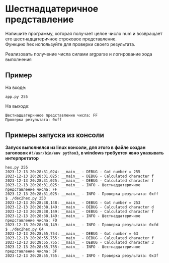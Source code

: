 # Шестнадцатеричное представление

Напишите программу, которая получает целое число num и возвращает его шестнадцатеричное строковое представление.  
Функцию hex используйте для проверки своего результата.

Реализовать получение числа силами argparse и логирование хода выполнения

## Пример

На входе:

`app.py 255`

На выходе:

```
Шестнадцатеричное представление числа: FF
Проверка результата: 0xff
```

## Примеры запуска из консоли

**Запуск выполнялся из linux консоли, для этого в файле создан заголовок `#!/usr/bin/env python3`, в windows требуется явно указывать интерпретатор**

```
hex.py 255
2023-12-13 20:28:31,024: __main__ - DEBUG - Got number = 255
2023-12-13 20:28:31,025: __main__ - DEBUG - Calculated character f
2023-12-13 20:28:31,025: __main__ - DEBUG - Calculated character f
2023-12-13 20:28:31,025: __main__ - INFO - Шестнадцатеричное представление числа: FF
2023-12-13 20:28:31,025: __main__ - INFO - Проверка результата: 0xff
$ ./dec2hex.py 253
2023-12-13 20:28:38,148: __main__ - DEBUG - Got number = 253
2023-12-13 20:28:38,149: __main__ - DEBUG - Calculated character d
2023-12-13 20:28:38,149: __main__ - DEBUG - Calculated character f
2023-12-13 20:28:38,149: __main__ - INFO - Шестнадцатеричное представление числа: FD
2023-12-13 20:28:38,149: __main__ - INFO - Проверка результата: 0xfd
$ ./dec2hex.py 64
2023-12-13 20:28:55,754: __main__ - DEBUG - Got number = 63
2023-12-13 20:28:55,755: __main__ - DEBUG - Calculated character f
2023-12-13 20:28:55,755: __main__ - DEBUG - Calculated character 3
2023-12-13 20:28:55,755: __main__ - INFO - Шестнадцатеричное представление числа: 3F
2023-12-13 20:28:55,755: __main__ - INFO - Проверка результата: 0x3f
```
